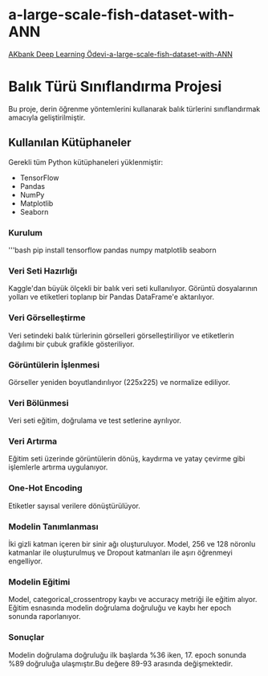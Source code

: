 # a-large-scale-fish-dataset-with-ANN
 [AKbank Deep Learning Ödevi-a-large-scale-fish-dataset-with-ANN](https://www.kaggle.com/code/azizcanbalc/a-large-scale-fish-dataset-with-ann)

# Balık Türü Sınıflandırma Projesi

Bu proje, derin öğrenme yöntemlerini kullanarak balık türlerini sınıflandırmak amacıyla geliştirilmiştir.

## Kullanılan Kütüphaneler

Gerekli tüm Python kütüphaneleri yüklenmiştir:

- TensorFlow
- Pandas
- NumPy
- Matplotlib
- Seaborn

### Kurulum

'''bash pip install tensorflow pandas numpy matplotlib seaborn 

### Veri Seti Hazırlığı
Kaggle'dan büyük ölçekli bir balık veri seti kullanılıyor. Görüntü dosyalarının yolları ve etiketleri toplanıp bir Pandas DataFrame'e aktarılıyor.

### Veri Görselleştirme
Veri setindeki balık türlerinin görselleri görselleştiriliyor ve etiketlerin dağılımı bir çubuk grafikle gösteriliyor.

### Görüntülerin İşlenmesi
Görseller yeniden boyutlandırılıyor (225x225) ve normalize ediliyor.

### Veri Bölünmesi
Veri seti eğitim, doğrulama ve test setlerine ayrılıyor.

### Veri Artırma
Eğitim seti üzerinde görüntülerin dönüş, kaydırma ve yatay çevirme gibi işlemlerle artırma uygulanıyor.

### One-Hot Encoding
Etiketler sayısal verilere dönüştürülüyor.

### Modelin Tanımlanması
İki gizli katman içeren bir sinir ağı oluşturuluyor. Model, 256 ve 128 nöronlu katmanlar ile oluşturulmuş ve Dropout katmanları ile aşırı öğrenmeyi engelliyor.

### Modelin Eğitimi
Model, categorical_crossentropy kaybı ve accuracy metriği ile eğitim alıyor. Eğitim esnasında modelin doğrulama doğruluğu ve kaybı her epoch sonunda raporlanıyor.

### Sonuçlar
Modelin doğrulama doğruluğu ilk başlarda %36 iken, 17. epoch sonunda %89 doğruluğa ulaşmıştır.Bu değere 89-93 arasında değişmektedir.
